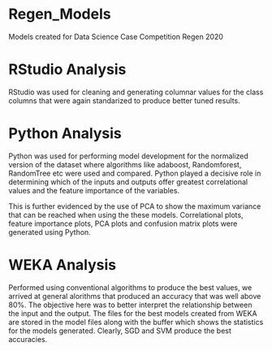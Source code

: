# Regen_Models
Models created for Data Science Case Competition Regen 2020


# RStudio Analysis
RStudio was used for cleaning and generating columnar values for the class columns that were again standarized to produce better tuned results. 

# Python Analysis
Python was used for performing model development for the normalized version of the dataset where algorithms like adaboost, Randomforest, RandomTree etc were used and compared. Python played a decisive role in determining which of the inputs and outputs offer greatest correlational values and the feature importance of the variables.

This is further evidenced by the use of PCA to show the maximum variance that can be reached when using the these models. Correlational plots, feature importance plots, PCA plots and confusion matrix plots were generated using Python.
# WEKA Analysis

Performed using conventional algorithms to produce the best values, we arrived at general alorithms that produced an accuracy that was well above 80%. The objective here was to better interpret the relationship between the input and the output. The files for the best models created from WEKA are stored in the model files along with the buffer which shows the statistics for the models generated. Clearly, SGD and SVM produce the best accuracies.

